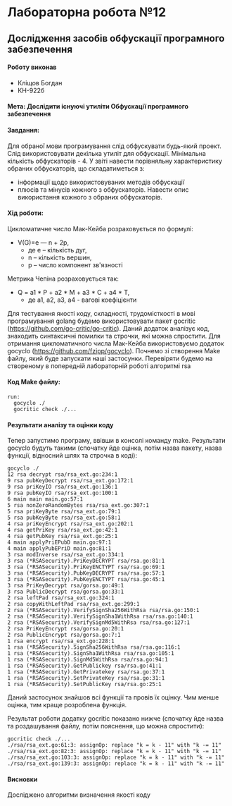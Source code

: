 # Лабораторна робота №12
## Дослідження засобів обфускації програмного забезпечення
#### Роботу виконав
- Кліщов Богдан
- КН-922б
#### Мета: Дослідити існуючі утиліти Обфускації програмного забезпечення
#### Завдання:
Для обраної мови програмування слід обфускувати будь-який проект.
Слід використовувати декілька утиліт для обфускації. Мінімальна кількість обфускаторів - 4. У звіті навести порівняльну характеристику обраних обфускаторів, що складатиметься з:
- інформації щодо використовуваних методів обфускації
- плюсів та мінусів кожного з обфускаторів.
Навести опис використання кожного з обраних обфускаторів.

#### Хід роботи:
Цикломатичне число Мак-Кейба розраховується по формулі:
- V(G)=e — n + 2p, 
    * де e – кількість дуг, 
    * n – кількість вершин, 
    * p – число компонент зв'язності

Метрика Чепіна розраховується так:
- Q = a1 * P + a2 * M + a3 * C + a4 * T, 
    * де a1, a2, a3, a4 - вагові коефіцієнти

Для тестування якості коду, складності, трудомісткості в мові програмування golang будемо використовувати пакет gocritic (https://github.com/go-critic/go-critic). Даний додаток аналізує код, знаходить синтаксичні помилки та строчки, які можна спростити.
Для отримання цикломатичного числа Мак-Кейба використовуємо додаток gocyclo (https://github.com/fzipp/gocyclo). 
Почнемо зі створення Make файлу, який буде запускати наші застосунки. Перевіряти будемо на створеному в попередній лабораторній роботі алгоритмі rsa
#### Код Make файлу:
    run:
      gocyclo ./
      gocritic check ./...
      
#### Результати аналізу та оцінки коду
Тепер запустимо програму, ввівши в консолі команду make. Результати gocyclo будуть такими (спочатку йде оцінка, потім назва пакету, назва функції, відносний шлях та строчка в коді):

    gocyclo ./
    12 rsa decrypt rsa/rsa_ext.go:234:1
    9 rsa pubKeyDecrypt rsa/rsa_ext.go:172:1
    9 rsa priKeyIO rsa/rsa_ext.go:136:1
    9 rsa pubKeyIO rsa/rsa_ext.go:100:1
    6 main main main.go:57:1
    5 rsa nonZeroRandomBytes rsa/rsa_ext.go:307:1
    5 rsa priKeyByte rsa/rsa_ext.go:79:1
    5 rsa pubKeyByte rsa/rsa_ext.go:58:1
    4 rsa priKeyEncrypt rsa/rsa_ext.go:202:1
    4 rsa getPriKey rsa/rsa_ext.go:42:1
    4 rsa getPubKey rsa/rsa_ext.go:25:1
    4 main applyPriEPubD main.go:97:1
    4 main applyPubEPriD main.go:81:1
    3 rsa modInverse rsa/rsa_ext.go:334:1
    3 rsa (*RSASecurity).PriKeyDECRYPT rsa/rsa.go:81:1
    3 rsa (*RSASecurity).PriKeyENCTYPT rsa/rsa.go:69:1
    3 rsa (*RSASecurity).PubKeyDECRYPT rsa/rsa.go:57:1
    3 rsa (*RSASecurity).PubKeyENCTYPT rsa/rsa.go:45:1
    3 rsa PriKeyDecrypt rsa/gorsa.go:49:1
    3 rsa PublicDecrypt rsa/gorsa.go:33:1
    2 rsa leftPad rsa/rsa_ext.go:324:1
    2 rsa copyWithLeftPad rsa/rsa_ext.go:299:1
    2 rsa (*RSASecurity).VerifySignSha256WithRsa rsa/rsa.go:150:1
    2 rsa (*RSASecurity).VerifySignSha1WithRsa rsa/rsa.go:140:1
    2 rsa (*RSASecurity).VerifySignMd5WithRsa rsa/rsa.go:127:1
    2 rsa PriKeyEncrypt rsa/gorsa.go:20:1
    2 rsa PublicEncrypt rsa/gorsa.go:7:1
    1 rsa encrypt rsa/rsa_ext.go:228:1
    1 rsa (*RSASecurity).SignSha256WithRsa rsa/rsa.go:116:1
    1 rsa (*RSASecurity).SignSha1WithRsa rsa/rsa.go:105:1
    1 rsa (*RSASecurity).SignMd5WithRsa rsa/rsa.go:94:1
    1 rsa (*RSASecurity).GetPublickey rsa/rsa.go:41:1
    1 rsa (*RSASecurity).GetPrivatekey rsa/rsa.go:37:1
    1 rsa (*RSASecurity).SetPrivateKey rsa/rsa.go:31:1
    1 rsa (*RSASecurity).SetPublicKey rsa/rsa.go:25:1
Даний застосунок знайшов всі функції та провів їх оцінку. Чим менше оцінка, тим краще розроблена функція. 

Результат роботи додатку gocritic показано нижче (спочатку йде назва та роздашування файлу, потім пояснення, що можна спростити):

    gocritic check ./...
    ./rsa/rsa_ext.go:61:3: assignOp: replace "k = k - 11" with "k -= 11"
    ./rsa/rsa_ext.go:82:3: assignOp: replace "k = k - 11" with "k -= 11"
    ./rsa/rsa_ext.go:103:3: assignOp: replace "k = k - 11" with "k -= 11"
    ./rsa/rsa_ext.go:139:3: assignOp: replace "k = k - 11" with "k -= 11"

#### Висновки
Досліджено алгоритми визначення якості коду
